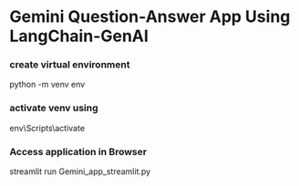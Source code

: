 # Gemini Question-Answer App Using LangChain-GenAI


### create virtual environment
python -m venv env

### activate venv using
env\Scripts\activate

### Access application in Browser
streamlit run Gemini_app_streamlit.py


